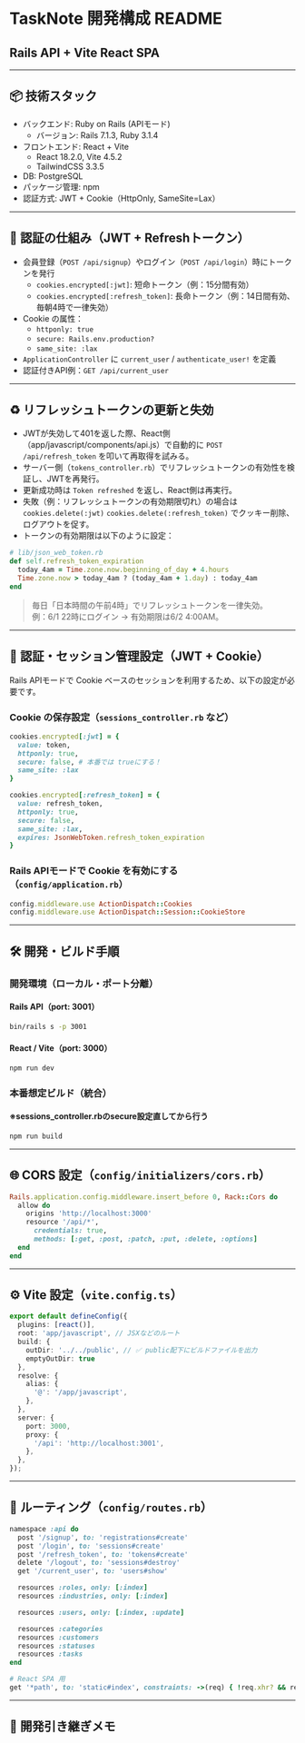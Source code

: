 # TaskNote 開発構成 README

## Rails API + Vite React SPA

---

## 📦 技術スタック

- バックエンド: Ruby on Rails (APIモード)
  - バージョン: Rails 7.1.3, Ruby 3.1.4
- フロントエンド: React + Vite
  - React 18.2.0, Vite 4.5.2
  - TailwindCSS 3.3.5
- DB: PostgreSQL
- パッケージ管理: npm
- 認証方式: JWT + Cookie（HttpOnly, SameSite=Lax）

---

## 🔐 認証の仕組み（JWT + Refreshトークン）

- 会員登録（`POST /api/signup`）やログイン（`POST /api/login`）時にトークンを発行
  - `cookies.encrypted[:jwt]`: 短命トークン（例：15分間有効）
  - `cookies.encrypted[:refresh_token]`: 長命トークン（例：14日間有効、毎朝4時で一律失効）
- Cookie の属性：
  - `httponly: true`
  - `secure: Rails.env.production?`
  - `same_site: :lax`
- `ApplicationController` に `current_user` / `authenticate_user!` を定義
- 認証付きAPI例：`GET /api/current_user`

---

## ♻️ リフレッシュトークンの更新と失効

- JWTが失効して401を返した際、React側（app/javascript/components/api.js）で自動的に `POST /api/refresh_token` を叩いて再取得を試みる。
- サーバー側（`tokens_controller.rb`）でリフレッシュトークンの有効性を検証し、JWTを再発行。
- 更新成功時は `Token refreshed` を返し、React側は再実行。
- 失敗（例：リフレッシュトークンの有効期限切れ）の場合は `cookies.delete(:jwt)` `cookies.delete(:refresh_token)` でクッキー削除、ログアウトを促す。
- トークンの有効期限は以下のように設定：

```rb
# lib/json_web_token.rb
def self.refresh_token_expiration
  today_4am = Time.zone.now.beginning_of_day + 4.hours
  Time.zone.now > today_4am ? (today_4am + 1.day) : today_4am
end
```

> 毎日「日本時間の午前4時」でリフレッシュトークンを一律失効。  
> 例：6/1 22時にログイン → 有効期限は6/2 4:00AM。

---

## 🍪 認証・セッション管理設定（JWT + Cookie）

Rails APIモードで Cookie ベースのセッションを利用するため、以下の設定が必要です。

### Cookie の保存設定（`sessions_controller.rb` など）

```rb
cookies.encrypted[:jwt] = {
  value: token,
  httponly: true,
  secure: false, # 本番では trueにする！
  same_site: :lax
}

cookies.encrypted[:refresh_token] = {
  value: refresh_token,
  httponly: true,
  secure: false,
  same_site: :lax,
  expires: JsonWebToken.refresh_token_expiration
}
```

### Rails APIモードで Cookie を有効にする（`config/application.rb`）

```rb
config.middleware.use ActionDispatch::Cookies
config.middleware.use ActionDispatch::Session::CookieStore
```

---

## 🛠️ 開発・ビルド手順

### 開発環境（ローカル・ポート分離）

#### Rails API（port: 3001）

```bash
bin/rails s -p 3001
```

#### React / Vite（port: 3000）

```bash
npm run dev
```

### 本番想定ビルド（統合）
#### ※sessions_controller.rbのsecure設定直してから行う

```bash
npm run build
```

---

## 🌐 CORS 設定（`config/initializers/cors.rb`）

```rb
Rails.application.config.middleware.insert_before 0, Rack::Cors do
  allow do
    origins 'http://localhost:3000'
    resource '/api/*',
      credentials: true,
      methods: [:get, :post, :patch, :put, :delete, :options]
  end
end
```

---

## ⚙️ Vite 設定（`vite.config.ts`）

```ts
export default defineConfig({
  plugins: [react()],
  root: 'app/javascript', // JSXなどのルート
  build: {
    outDir: '../../public', // ✅ public配下にビルドファイルを出力
    emptyOutDir: true
  },
  resolve: {
    alias: {
      '@': '/app/javascript',
    },
  },
  server: {
    port: 3000,
    proxy: {
      '/api': 'http://localhost:3001',
    },
  },
});
```

---

## 🔁 ルーティング（`config/routes.rb`）

```rb
namespace :api do
  post '/signup', to: 'registrations#create'
  post '/login', to: 'sessions#create'
  post '/refresh_token', to: 'tokens#create'
  delete '/logout', to: 'sessions#destroy'
  get '/current_user', to: 'users#show'

  resources :roles, only: [:index]
  resources :industries, only: [:index]

  resources :users, only: [:index, :update]

  resources :categories
  resources :customers
  resources :statuses
  resources :tasks
end

# React SPA 用
get '*path', to: 'static#index', constraints: ->(req) { !req.xhr? && req.format.html? }
```

---

## 🐞 開発引き継ぎメモ
